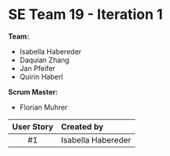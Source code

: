 # SE Team 19 - Iteration 1

**Team:**
- Isabella Habereder
- Daquian Zhang
- Jan Pfeifer
- Quirin Haberl

**Scrum Master:**
- Florian Muhrer

| User Story | Created by |
|:------------:|:------------|
|#1| Isabella Habereder|
